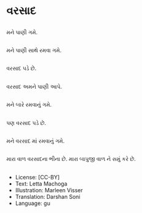 # વરસાદ

##
મને પાણી ગમે.

##
મને પાણી સાથે રમવા ગમે.

##
વરસાદ પડે છે.

##
વરસાદ અમને પાણી આપે.

##
મને બારે રમવાનું ગમે.

##
પણ વરસાદ પડે છે.

##
મને વરસાદ માં રમવાનું ગમે.

##
મારા વાળ વરસાદના ભીના છે. મારા બાપુજી વાળ ને સમું કરે છે.

##
* License: [CC-BY]
* Text: Letta Machoga
* Illustration: Marleen Visser
* Translation: Darshan Soni
* Language: gu
